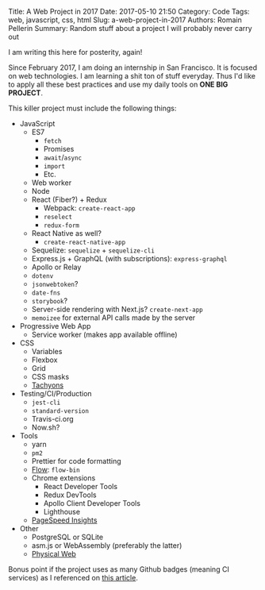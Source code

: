Title: A Web Project in 2017
Date: 2017-05-10 21:50
Category: Code
Tags: web, javascript, css, html
Slug: a-web-project-in-2017
Authors: Romain Pellerin
Summary: Random stuff about a project I will probably never carry out

I am writing this here for posterity, again!

Since February 2017, I am doing an internship in San Francisco. It is focused on web technologies. I am learning a shit ton of stuff everyday. Thus I'd like to apply all these best practices and use my daily tools on **ONE BIG PROJECT**.

This killer project must include the following things:

- JavaScript
    - ES7
        - `fetch`
        - Promises
        - `await`/`async`
        - `import`
        - Etc.
    - Web worker
    - Node
    - React (Fiber?) + Redux
        - Webpack: `create-react-app`
        - `reselect`
        - `redux-form`
    - React Native as well?
        - `create-react-native-app`
    - Sequelize: `sequelize` + `sequelize-cli`
    - Express.js + GraphQL (with subscriptions): `express-graphql`
    - Apollo or Relay
    - `dotenv`
    - `jsonwebtoken`?
    - `date-fns`
    - `storybook`?
    - Server-side rendering with Next.js? `create-next-app`
    - `memoizee` for external API calls made by the server
- Progressive Web App
    - Service worker (makes app available offline)
- CSS
    - Variables
    - Flexbox
    - Grid
    - CSS masks
    - [Tachyons](http://tachyons.io/)
- Testing/CI/Production
    - `jest-cli`
    - `standard-version`
    - Travis-ci.org
    - Now.sh?
- Tools
    - yarn
    - `pm2`
    - Prettier for code formatting
    - [Flow](https://flow.org/): `flow-bin`
    - Chrome extensions
        - React Developer Tools
        - Redux DevTools
        - Apollo Client Developer Tools
        - Lighthouse
    - [PageSpeed Insights](https://developers.google.com/speed/pagespeed/insights/)
- Other
    - PostgreSQL or SQLite
    - asm.js or WebAssembly (preferably the latter)
    - [Physical Web](https://google.github.io/physical-web/)

Bonus point if the project uses as many Github badges (meaning CI services) as I referenced on [this article]({filename}/open-source.md).
